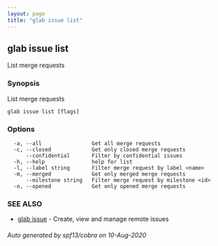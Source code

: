 ```yaml
---
layout: page
title: "glab issue list"
---
```

## glab issue list

List merge requests

### Synopsis

List merge requests

```
glab issue list [flags]
```

### Options

```
  -a, --all                Get all merge requests
  -c, --closed             Get only closed merge requests
      --confidential       Filter by confidential issues
  -h, --help               help for list
  -l, --label string       Filter merge request by label <name>
  -m, --merged             Get only merged merge requests
      --milestone string   Filter merge request by milestone <id>
  -o, --opened             Get only opened merge requests
```

### SEE ALSO

* [glab issue](/glab_issue/)	 - Create, view and manage remote issues

###### Auto generated by spf13/cobra on 10-Aug-2020
